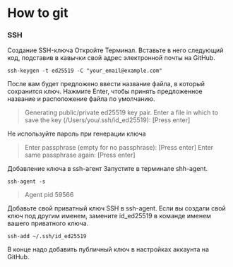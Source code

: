 # How to git

### SSH
Создание SSH-ключа
Откройте Терминал. Вставьте в него следующий код, подставив в кавычки свой адрес электронной почты на GitHub.

```
ssh-keygen -t ed25519 -C "your_email@example.com"
```

После вам будет предложено ввести название файла, в который сохранится ключ. Нажмите Enter, чтобы принять предложенное название и расположение файла по умолчанию.

> Generating public/private ed25519 key pair.
> Enter a file in which to save the key (/Users/you/.ssh/id_ed25519): [Press enter]

Не используйте пароль при генерации ключа

> Enter passphrase (empty for no passphrase): [Press enter]
> Enter same passphrase again: [Press enter]

Добавление ключа в ssh-агент
Запустите в терминале shh-agent.
```
ssh-agent -s
```
> Agent pid 59566

Добавьте свой приватный ключ SSH в ssh-agent. Если вы создали свой ключ под другим именем, замените id_ed25519 в команде именем вашего приватного ключа.

```
ssh-add ~/.ssh/id_ed25519
```
В конце надо добавить публичный ключ в настройках аккаунта на GitHub.